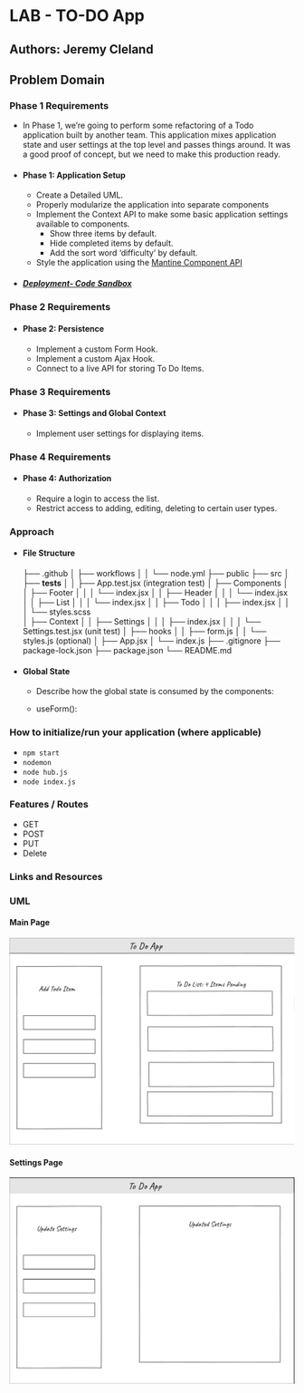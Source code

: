 # LAB - TO-DO App

## Authors: Jeremy Cleland

## Problem Domain

### Phase 1 Requirements

- In Phase 1, we’re going to perform some refactoring of a Todo application built by another team. This application mixes application state and user settings at the top level and passes things around. It was a good proof of concept, but we need to make this production ready.

- #### Phase 1: Application Setup

  - Create a Detailed UML.
  - Properly modularize the application into separate components
  - Implement the Context API to make some basic application settings available to components.
    - Show three items by default.
    - Hide completed items by default.
    - Add the sort word ‘difficulty’ by default.
  - Style the application using the [Mantine Component API](https://mantine.dev/pages/getting-started/)

- ##### [Deployment- Code Sandbox](https://codesandbox.io/p/github/Jeremy-Cleland/Todo-app/main?file=%2FREADME.md&workspace=%257B%2522activeFileId%2522%253A%2522clfvbn1md000fg5gqeu2nbab4%2522%252C%2522openFiles%2522%253A%255B%2522%252FREADME.md%2522%255D%252C%2522sidebarPanel%2522%253A%2522EXPLORER%2522%252C%2522gitSidebarPanel%2522%253A%2522COMMIT%2522%252C%2522spaces%2522%253A%257B%2522clfvpabxb000x3b6ih2z2m9kj%2522%253A%257B%2522key%2522%253A%2522clfvpabxb000x3b6ih2z2m9kj%2522%252C%2522name%2522%253A%2522Default%2522%252C%2522devtools%2522%253A%255B%257B%2522type%2522%253A%2522PREVIEW%2522%252C%2522taskId%2522%253A%2522start%2522%252C%2522port%2522%253A3000%252C%2522key%2522%253A%2522clfvpabxc000z3b6indkhiblk%2522%252C%2522isMinimized%2522%253Afalse%252C%2522path%2522%253A%2522%252F%2522%257D%255D%257D%257D%252C%2522currentSpace%2522%253A%2522clfvpabxb000x3b6ih2z2m9kj%2522%252C%2522spacesOrder%2522%253A%255B%2522clfvpabxb000x3b6ih2z2m9kj%2522%255D%252C%2522hideCodeEditor%2522%253Afalse%257Dhttps://codesandbox.io/p/github/Jeremy-Cleland/Todo-app/main?file=%2FREADME.md&workspace=%257B%2522activeFileId%2522%253A%2522clfvbn1md000fg5gqeu2nbab4%2522%252C%2522openFiles%2522%253A%255B%2522%252FREADME.md%2522%255D%252C%2522sidebarPanel%2522%253A%2522EXPLORER%2522%252C%2522gitSidebarPanel%2522%253A%2522COMMIT%2522%252C%2522spaces%2522%253A%257B%2522clfvpabxb000x3b6ih2z2m9kj%2522%253A%257B%2522key%2522%253A%2522clfvpabxb000x3b6ih2z2m9kj%2522%252C%2522name%2522%253A%2522Default%2522%252C%2522devtools%2522%253A%255B%257B%2522type%2522%253A%2522PREVIEW%2522%252C%2522taskId%2522%253A%2522start%2522%252C%2522port%2522%253A3000%252C%2522key%2522%253A%2522clfvpabxc000z3b6indkhiblk%2522%252C%2522isMinimized%2522%253Afalse%252C%2522path%2522%253A%2522%252F%2522%257D%255D%257D%257D%252C%2522currentSpace%2522%253A%2522clfvpabxb000x3b6ih2z2m9kj%2522%252C%2522spacesOrder%2522%253A%255B%2522clfvpabxb000x3b6ih2z2m9kj%2522%255D%252C%2522hideCodeEditor%2522%253Afalse%257D)

### Phase 2 Requirements

- #### Phase 2: Persistence

  - Implement a custom Form Hook.
  - Implement a custom Ajax Hook.
  - Connect to a live API for storing To Do Items.

### Phase 3 Requirements

- #### Phase 3: Settings and Global Context

  - Implement user settings for displaying items.

### Phase 4 Requirements

- #### Phase 4: Authorization

  - Require a login to access the list.
  - Restrict access to adding, editing, deleting to certain user types.

### Approach

- #### File Structure

    ├── .github
    │   ├── workflows
    │   │   └── node.yml
    ├── public
    ├── src
    │   ├── __tests__
    │   │   ├── App.test.jsx (integration test)
    │   ├── Components
    │   │   ├── Footer
    │   │   │   └── index.jsx
    │   │   ├── Header
    │   │   │   └── index.jsx
    │   │   ├── List
    │   │   │   └── index.jsx
    │   │   ├── Todo
    │   │   │   ├── index.jsx
    │   │   │   └── styles.scss  
    │   ├── Context
    │   │   ├── Settings
    │   │   │   ├── index.jsx
    │   │   │   └── Settings.test.jsx (unit test)
    │   ├── hooks
    │   │   ├── form.js
    │   │   └── styles.js (optional)
    │   ├── App.jsx
    │   └── index.js
    ├── .gitignore
    ├── package-lock.json
    ├── package.json
    └── README.md

- #### Global State

  - Describe how the global state is consumed by the components:

  - useForm():
  
### How to initialize/run your application (where applicable)

- `npm start`
- `nodemon`
- `node hub.js`
- `node index.js`

### Features / Routes

- GET
- POST
- PUT
- Delete

### Links and Resources

### UML

#### Main Page

![UML](./assets/UML-Todo-main.png)


#### Settings Page

![UML](./assets/UML-Todo-settings.png)
